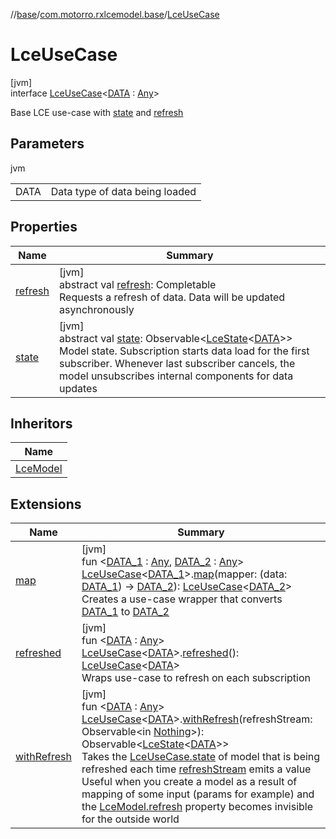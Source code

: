 //[base](../../../index.md)/[com.motorro.rxlcemodel.base](../index.md)/[LceUseCase](index.md)

# LceUseCase

[jvm]\
interface [LceUseCase](index.md)&lt;[DATA](index.md) : [Any](https://kotlinlang.org/api/latest/jvm/stdlib/kotlin/-any/index.html)&gt;

Base LCE use-case with [state](state.md) and [refresh](refresh.md)

## Parameters

jvm

| | |
|---|---|
| DATA | Data type of data being loaded |

## Properties

| Name | Summary |
|---|---|
| [refresh](refresh.md) | [jvm]<br>abstract val [refresh](refresh.md): Completable<br>Requests a refresh of data. Data will be updated asynchronously |
| [state](state.md) | [jvm]<br>abstract val [state](state.md): Observable&lt;[LceState](../-lce-state/index.md)&lt;[DATA](index.md)&gt;&gt;<br>Model state. Subscription starts data load for the first subscriber. Whenever last subscriber cancels, the model unsubscribes internal components for data updates |

## Inheritors

| Name |
|---|
| [LceModel](../-lce-model/index.md) |

## Extensions

| Name | Summary |
|---|---|
| [map](../map.md) | [jvm]<br>fun &lt;[DATA_1](../map.md) : [Any](https://kotlinlang.org/api/latest/jvm/stdlib/kotlin/-any/index.html), [DATA_2](../map.md) : [Any](https://kotlinlang.org/api/latest/jvm/stdlib/kotlin/-any/index.html)&gt; [LceUseCase](index.md)&lt;[DATA_1](../map.md)&gt;.[map](../map.md)(mapper: (data: [DATA_1](../map.md)) -&gt; [DATA_2](../map.md)): [LceUseCase](index.md)&lt;[DATA_2](../map.md)&gt;<br>Creates a use-case wrapper that converts [DATA_1](../map.md) to [DATA_2](../map.md) |
| [refreshed](../refreshed.md) | [jvm]<br>fun &lt;[DATA](../refreshed.md) : [Any](https://kotlinlang.org/api/latest/jvm/stdlib/kotlin/-any/index.html)&gt; [LceUseCase](index.md)&lt;[DATA](../refreshed.md)&gt;.[refreshed](../refreshed.md)(): [LceUseCase](index.md)&lt;[DATA](../refreshed.md)&gt;<br>Wraps use-case to refresh on each subscription |
| [withRefresh](../with-refresh.md) | [jvm]<br>fun &lt;[DATA](../with-refresh.md) : [Any](https://kotlinlang.org/api/latest/jvm/stdlib/kotlin/-any/index.html)&gt; [LceUseCase](index.md)&lt;[DATA](../with-refresh.md)&gt;.[withRefresh](../with-refresh.md)(refreshStream: Observable&lt;in [Nothing](https://kotlinlang.org/api/latest/jvm/stdlib/kotlin/-nothing/index.html)&gt;): Observable&lt;[LceState](../-lce-state/index.md)&lt;[DATA](../with-refresh.md)&gt;&gt;<br>Takes the [LceUseCase.state](state.md) of model that is being refreshed each time [refreshStream](../with-refresh.md) emits a value Useful when you create a model as a result of mapping of some input (params for example) and the [LceModel.refresh](../../../../base/com.motorro.rxlcemodel.base/-lce-model/refresh.md) property becomes invisible for the outside world |
